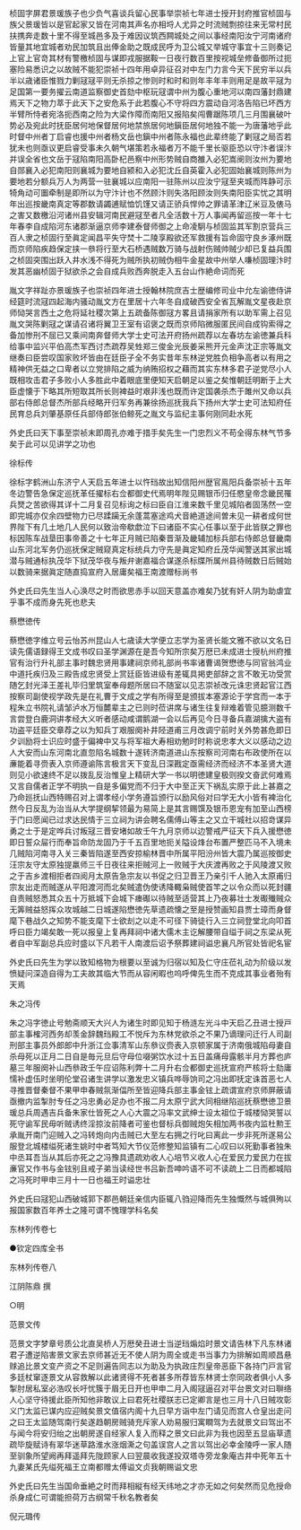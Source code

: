 <!-- { "loadSidebar": true } -->
桢固字屏君景瑗族子也少负气喜谈兵留心民事举崇祯七年进士授开封府推官桢固与族父景瑗皆以是官起家又皆在河南其声名亦相埒人尤异之时流贼剽掠往来无常村民扶携奔走数十里不得至城邑多及于难因议筑西闗城处之间以事经南阳汝宁河南诸府皆量其地宜城者劝民加筑且出俸金助之既成民呼为卫公城又举城守事宜十三则奏记上官上官竒其材有警檄桢固与谋即戎服据鞍一日夜行数百里按视城垒修备御所过扼塞险易悉识之以故贼不能犯崇祯十四年用卓异征召对中左门力言今天下民穷半以兵半以歳诸臣惟戮力剿冦冦平则无杀掠之惨则时和时和则年丰年丰则用足是故平冦为足国第一要务擢云南道监察御史首劾中枢玩冦谓中州为腹心重地河以南四藩封鼎建焉天下之物力萃于此天下之安危系于此若腹心不守将四方震动自河洛告陷已坏西方半臂所恃者宛洛扼西南之险为大梁作障而南阳又报陷矣闯曹踞陈项几三月围襄破叶势必及宛此时抚臣居何地保督居何地禁旅居何地鎭臣居何地独不能一为唐藩地乎此时督中州者丁启睿也援中州者杨文岳也鎭中州者陈永福也此辈终能了剿冦之局否若犹未也则亟议更启睿受事未久朝气堪策若永福者万不能千里长驱臣恐以守汴者误汴并误全省也文岳于冦陷南阳高卧杞邑察中州形势贼自商雒入必犯嵩阌则汝州为要地自郧襄入必犯南阳则襄城为要地自颍和入必犯沈丘自英霍入必犯固始襄城则陈州为要地若分额兵万人为两营一驻襄城以应南阳一驻陈州以应汝宁冦至夹城而阵静可示犄角动可圗牵制是即所以为守汴计也不然顾汴则失洛阳顾汝则失南阳臣实忧之其明年出巡按畿南真定等郡数请蠲逋赋恤饥馑又请正骄兵悍帅之罪请革津辽米豆及俵马之害又数檄沿河诸州县安辑河南民避冦至者凡全活数十万人事闻再留巡按一年十七年春李自成陷河东诸郡渐逼京师李建泰督师御之上命凌駉与桢固监其军割京营兵三百人隶之桢固行至眞定闻昌平失守焚十二陵享殿欲还军救援有旨命固守良乡涿州既而京师陷疾趋保定挟一叅将行至大石桥遇贼数万骑与战射伤贼帅贼少却已复益兵围之桢固突围出跃入井水浅不得死为贼所执初贼伪相牛金星故中州举人嗛桢固理汴时发其恶幽桢固于狱欲杀之会自成兵败西奔脱走入五台山作絶命词而死

胤文字祥趾亦景瑗族子也崇祯四年进士授翰林院庶吉士歴编修司业中允左谕徳侍讲经筵时流冦四起海内骚动胤文方在里居十六年冬自成破西安全省瓦解胤文星夜赴京师恸哭言西土之危将延社稷次第上五疏备陈御冦方畧且请捐家所有以助军需上召见胤文哭陈剿冦之谋请召诸将翼卫王室有诏褒之既而京师陷微服匿民间自成钩索得之备加惨刑不屈已又乘间南奔督师大学士史可法开府扬州疏荐以左春坊左谕徳兼兵科给事中监兴平伯高杰军西讨杰疏荐吴甡郑三俊金光辰姜采熊开元金声沈正宗等胤文继奏曰臣尝叹国家败坏皆由在廷臣子全不务实昔年东林逆党胜负相争高者以有用之精神供无益之口卑者以立党排陷之威为纳贿招权之藉而其实东林多君子逆党尽小人既相攻击君子多败小人多胜此中着眼底里便知天启朝足以鉴之矣惟朝廷明断于上大臣虚懐于下略其所短取其所长则裨益时艰非浅也既而许定国袭杀杰于雎州又命以兵部右侍郎总督杰所部兵经略开归军务再兼徐扬巡抚我兵下扬州大学士史可法知府任民育总兵刘肇基原任兵部侍郎张伯鲸死之胤文与监纪主事何刚同赴水死

外史氏曰天下事至崇祯末即周孔亦难于措手矣先生一门忠烈义不苟全得东林气节多矣于此可以见讲学之功也

徐标传

徐标字鹤洲山东济宁人天启五年进士以忤珰故出知信阳州歴官鳯阳兵备崇祯十五年冬边警告急保定巡抚革任擢标右佥都御史代焉明年陛见赐银币归任愍皇帝念畿民罹兵燹之苦欲得其详十二月复召见标询之标曰臣自江淮来数千里见城陷者固荡然一空即完城亦仅余四壁物力已尽蹂躏无余蓬蒿塞途鸡犬音絶道途间曽未见一耕者成何世界陛下有几土地几人民何以致治帝欷歔泣下曰诸臣不实心任事以至于此皆朕之罪也标因陈车战垦田事帝善之十七年正月贼已陷秦晋渐及畿辅加标兵部右侍郎总督畿南山东河北军务仍巡抚保定贼窥真定标统兵力守先是眞定知府丘茂华闻警送其家出城潜与贼通标执茂华下狱茂华夜与叛弁谢嘉福合谋遂杀标牒所属州县待贼数日后贼始以数骑来据眞定随直捣宣府入居庸矣福王南渡赠标尚书

外史氏曰先生当人心涣尽之时而欲思赤手以回天意盖亦难矣乃犹有奸人阴为助虐宜乎事不成而身先死也悲夫

蔡懋徳传

蔡懋徳字维立号云怡苏州昆山人七歳读大学便立志学为圣贤长能文雅不欲以文名日读先儒语録得王文成书叹曰圣学渊源在是吾今知所宗矣万厯已未成进士授杭州府推官有治行升礼部主事时魏忠贤用事建祠京师礼部尚书率诸曹谒贺懋徳与同官翁鸿业中道托疾归及三殿告成忠贤受上赏廷臣皆进级有差辄具掲吏部辞之言不敢无功受赏随乞封光泽王差礼毕归里筑室奉母题所居曰不随室以见志崇祯改元诛忠贤起官江西按察司副使视学政先是在礼曹于文成之学有所得至是颁拔本塞源论于学宫而一本于程朱立书院礼请邹泸水万恒麓辈主之已则时莅讲席与诸生往复辩难着管见臆测数千言尝登白鹿洞讲孝经大义听者感动咸谓鹅湖一会以后再见今日寻备兵嘉湖擒大盗有功盗平廷臣交章荐之以为知兵丁艰服阕补井陉道甫三月改调宁前时关外势甚危即日夕训励将士识应时盛于偏裨中又与将军祖大寿相劝勉时时称说忠孝大义以感动之边人大安而山东河南北直忽陷名城数十遂转济南道进山东按察司河南右布政使所在以亷能着寻赍表入京师遵谕陈言极言天下变乱日深戡定亟需经济而经济不本圣贤大道则见小欲速终不足以拨乱反治惟皇上精研大学一书以明徳建皇极则揆文奋武何难焉又言自儒者正学不明执一自是多偏党而不归于大中至正天下祸乱实原于此上甚嘉之乃命廵抚山西特赐召对上谓孝经小学务遵旨颁行以励风俗对曰学无大小皆有裨治化然今日反乱为治当从大学提纲挈领最为易简上是其言赐馔及银币恩宠有加至山西榜于门曰愿闻已过求达民情于三立祠为讲会聘名儒傅山等主之又立干城社以招竒谋异勇之士于是定哗兵讨叛冦三晋安堵如故壬午九月京师以边警戒严征天下兵入援懋徳即日誓众屇行而奉旨命防龙固乃于千五百里地扼关隘设烽台布置严整匹马不入境未几贼陷河南寻入关三秦皆陷遂至西安掠榆林晋中所属平阳汾州皆大震乃属巡按御史汪宗友守太原独提羸师三千日夜往来拒贼河上一败贼于大庆渡再败之于风陵渡又败之于吉乡渡相拒者四阅月太原告急宗友以书促之归卫晋王乃亲引千人驰入太原甫归宗友出走而贼遂从平阳渡河而北矣贼遣伪使诱降輙枭贼使首竿之以令众而以死封疆自责贼怒悉其众五十万抵城下会城下瘗礟以待贼至适营其上乃夜募壮士发礟殱贼众无筭贼益怒挥众攻城越二日城遂陷懋徳先草遗疏懐之至是授赞画知县贾士璋而身督麾下巷战久之知势不能支麾下士欲刦之以走不可径下骑徒行入三立祠登堂北向叩首呼曰臣力竭矣敢一死以报皇上复再拜祠中诸大儒木主讫解腰带自缢于祠之东梁从死者自中军副总兵应时盛以下凡若干人南渡后诏予祭葬建祠谥忠襄凡所官处皆祀名宦

外史氏曰先生为学以致知格物为根要以至诚为归宿以知及仁守庄莅礼动为阶级以发愤疑问深造自得为工夫故其临大节而从容闲暇也呜呼俾先生而不克成其事业者殆有天焉

朱之冯传

朱之冯字徳止号勉斋顺天大兴人为诸生时即见知于杨涟左光斗中天启乙丑进士授戸部主事榷河西务却羡金辞魏珰殿工不悦斥为东林党欲杀之不果乃谪理问迁行人司副刑部主事员外郎郎中升浙江佥事清军山东叅议赍表入京顿家属于济南俄城陷母妻自杀母死以正月二日自是毎元旦后守母位啜粥饮水过十五日盖痛母露骸半月方葬也庐墓三年服阕补山西叅政壬午应诏陈利弊十二月升右佥都御史巡抚宣府严核将士劾庸懦补虚伍时坐明伦堂召诸生讲学以激发忠义镇兵哗辱饷司之冯出即抚定诛首恶七人寻推晋督秦督不果甲申春贼氛渐偪所至皆迎降兵部主事金铉上疏谓宣府京师屏蔽请亟撤内监掣肘专任之冯忠勇必足办也不报二月太原宁武大同相继陷巡抚蔡懋徳卫景瑗总兵周遇吉兵备朱家仕皆死之人心大震之冯率文武绅士设太祖位于城楼恸哭誓以死守谕军民毋听贼诱终淫掠汝前降者可鉴也督标兵御贼炮矢相加两书夜内监杜勲王承胤开南门迎贼入之冯转炮向内击贼已大至左右拥之行叱曰离此一步非死所遂易公服登北城楼缢死诸生姚时中者笃知大节仪范修整知监镇有二心叹曰以死勤事者独朱中丞耳吾当从其后亦死之之冯豫具遗疏劝收人心培节义收人心在爱民力爱民力在拔亷官又作书与金铉别且戒子弟当读经世书吕新吾呻吟语不可不读疏上二日而都城陷之冯死时甲申三月十一日也福王时谥忠壮

外史氏曰冦犯山西破城郭下郡邑朝廷亲信内臣辄八驺迎降而先生独慨然与城俱殉以报国家数百年养士之隆可谓不愧理学科名矣

东林列传卷七

●钦定四库全书

东林列传卷八

江阴陈鼎 撰

○明

范景文传

范景文字梦章号质公北直吴桥人万厯癸丑进士当逆珰煽焰时景文请告林下凡东林诸君子遭逆陷害景文家去京师甚近无不使人阴为周全或走书当事力为排解如周顺昌悬赇追比景文变产资之不足则遍告同志以为助及为执政庄烈皇帝恶臣下各持门戸言官多廷杖窜逐景文从容救解以此诸贤得不死者甚多所荐皆东林贤士奈同政者俱小人多掣肘居私室必浩叹长吁忧簇于眉无日开也甲申二月入阁冦逼召对平台景文对曰聨络人心坚守待援此臣所知他非敢议上曰君死社稷朕志已定卿言是也三月十八日贼攻彰义门太监已谋内应迎贼矣景文值宿内阁十九日早方诣中左门请见而宫人仓皇出走问之曰王太监随驾南行矣遂趋朝房贼骑充斥家人劝易服归寓瞷驾为去就景文曰驾出不与闻今将安归绐之出朝房遂自经家人复入而释之景文曰此非为我也因至五显庙草遗疏毕旋赋诗有翠华迷草路淮水涨烟澌之句盖误宫人之言以驾出必幸金陵呼一家人随至驯象所望阙再拜遥拜先陇顾家人曰翌晨收我遂投双塔寺旁龙象庵古井中死年五十九妻某氏先缢死福王立南都赠太傅谥文贞我朝赐谥文忠

外史氏曰先生当国命垂絶之时而拜相縦有经天纬地之才亦无如之何矣然而见危授命杀身成仁可谓能担荷万古纲常千秋名教者矣

倪元璐传

